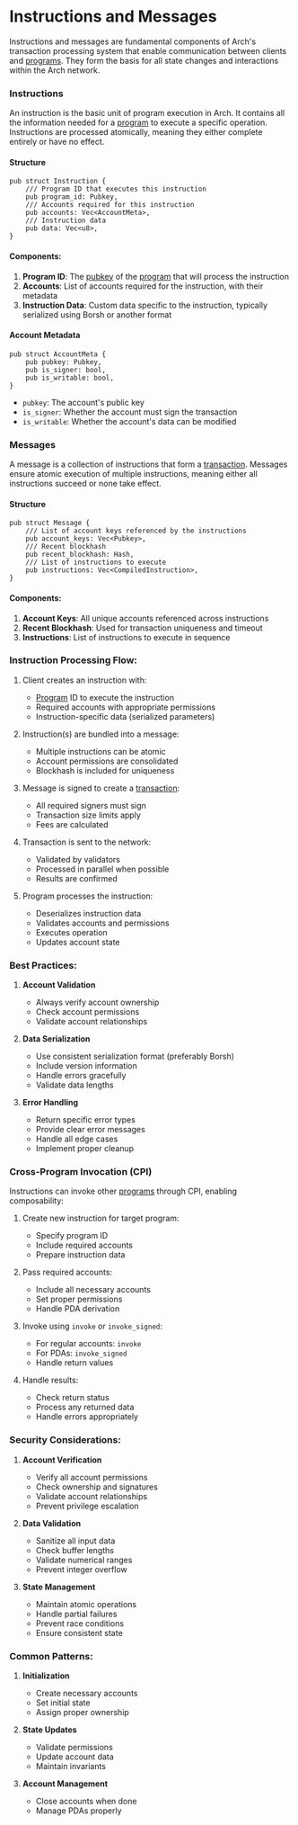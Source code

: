 # Instructions and Messages

Instructions and messages are fundamental components of Arch's transaction processing system that enable communication between clients and [programs]. They form the basis for all state changes and interactions within the Arch network.

### Instructions

An instruction is the basic unit of program execution in Arch. It contains all the information needed for a [program] to execute a specific operation. Instructions are processed atomically, meaning they either complete entirely or have no effect.

#### Structure
```rust,ignore
pub struct Instruction {
    /// Program ID that executes this instruction
    pub program_id: Pubkey,
    /// Accounts required for this instruction
    pub accounts: Vec<AccountMeta>,
    /// Instruction data
    pub data: Vec<u8>,
}
```

#### Components:

1. **Program ID**: The [pubkey] of the [program] that will process the instruction
2. **Accounts**: List of accounts required for the instruction, with their metadata
3. **Instruction Data**: Custom data specific to the instruction, typically serialized using Borsh or another format

#### Account Metadata
```rust,ignore
pub struct AccountMeta {
    pub pubkey: Pubkey,
    pub is_signer: bool,
    pub is_writable: bool,
}
```

- `pubkey`: The account's public key
- `is_signer`: Whether the account must sign the transaction
- `is_writable`: Whether the account's data can be modified

### Messages

A message is a collection of instructions that form a [transaction]. Messages ensure atomic execution of multiple instructions, meaning either all instructions succeed or none take effect.

#### Structure
```rust,ignore
pub struct Message {
    /// List of account keys referenced by the instructions
    pub account_keys: Vec<Pubkey>,
    /// Recent blockhash
    pub recent_blockhash: Hash,
    /// List of instructions to execute
    pub instructions: Vec<CompiledInstruction>,
}
```

#### Components:

1. **Account Keys**: All unique accounts referenced across instructions
2. **Recent Blockhash**: Used for transaction uniqueness and timeout
3. **Instructions**: List of instructions to execute in sequence

### Instruction Processing Flow:

1. Client creates an instruction with:
   - [Program] ID to execute the instruction
   - Required accounts with appropriate permissions
   - Instruction-specific data (serialized parameters)

2. Instruction(s) are bundled into a message:
   - Multiple instructions can be atomic
   - Account permissions are consolidated
   - Blockhash is included for uniqueness

3. Message is signed to create a [transaction]:
   - All required signers must sign
   - Transaction size limits apply
   - Fees are calculated

4. Transaction is sent to the network:
   - Validated by validators
   - Processed in parallel when possible
   - Results are confirmed

5. Program processes the instruction:
   - Deserializes instruction data
   - Validates accounts and permissions
   - Executes operation
   - Updates account state

### Best Practices:

1. **Account Validation**
   - Always verify account ownership
   - Check account permissions
   - Validate account relationships

2. **Data Serialization**
   - Use consistent serialization format (preferably Borsh)
   - Include version information
   - Handle errors gracefully
   - Validate data lengths

3. **Error Handling**
   - Return specific error types
   - Provide clear error messages
   - Handle all edge cases
   - Implement proper cleanup

### Cross-Program Invocation (CPI)

Instructions can invoke other [programs] through CPI, enabling composability:

1. Create new instruction for target program:
   - Specify program ID
   - Include required accounts
   - Prepare instruction data

2. Pass required accounts:
   - Include all necessary accounts
   - Set proper permissions
   - Handle PDA derivation

3. Invoke using `invoke` or `invoke_signed`:
   - For regular accounts: `invoke`
   - For PDAs: `invoke_signed`
   - Handle return values

4. Handle results:
   - Check return status
   - Process any returned data
   - Handle errors appropriately

### Security Considerations:

1. **Account Verification**
   - Verify all account permissions
   - Check ownership and signatures
   - Validate account relationships
   - Prevent privilege escalation

2. **Data Validation**
   - Sanitize all input data
   - Check buffer lengths
   - Validate numerical ranges
   - Prevent integer overflow

3. **State Management**
   - Maintain atomic operations
   - Handle partial failures
   - Prevent race conditions
   - Ensure consistent state

### Common Patterns:

1. **Initialization**
   - Create necessary accounts
   - Set initial state
   - Assign proper ownership

2. **State Updates**
   - Validate permissions
   - Update account data
   - Maintain invariants

3. **Account Management**
   - Close accounts when done
   - Manage PDAs properly

<!-- Internal -->
[program]: ./program.md
[programs]: ./program.md
[pubkey]: ./pubkey.md
[transaction]: ./transaction.md